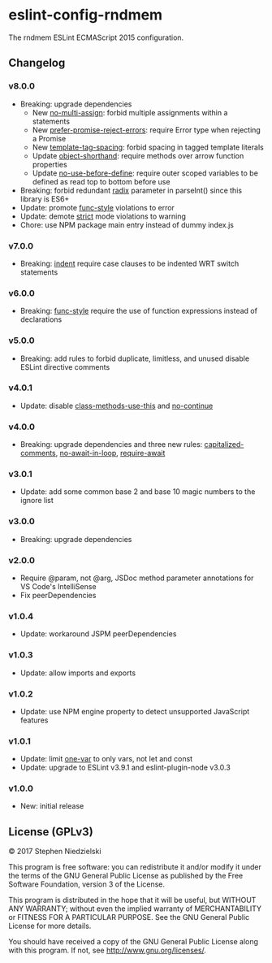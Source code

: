 # eslint-config-rndmem
The rndmem ESLint ECMAScript 2015 configuration.

## Changelog

### v8.0.0
- Breaking: upgrade dependencies
  - New [no-multi-assign](http://eslint.org/docs/rules/no-multi-assign): forbid
    multiple assignments within a statements
  - New [prefer-promise-reject-errors](http://eslint.org/docs/rules/prefer-promise-reject-errors):
    require Error type when rejecting a Promise
  - New [template-tag-spacing](http://eslint.org/docs/rules/template-tag-spacing):
    forbid spacing in tagged template literals
  - Update [object-shorthand](http://eslint.org/docs/rules/object-shorthand):
    require methods over arrow function properties
  - Update [no-use-before-define](http://eslint.org/docs/rules/no-use-before-define):
    require outer scoped variables to be defined as read top to bottom before use
- Breaking: forbid redundant [radix](http://eslint.org/docs/rules/radix)
  parameter in parseInt() since this library is ES6+
- Update: promote [func-style](http://eslint.org/docs/rules/func-style)
  violations to error
- Update: demote [strict](http://eslint.org/docs/rules/strict) mode violations
  to warning
- Chore: use NPM package main entry instead of dummy index.js

### v7.0.0
- Breaking: [indent](http://eslint.org/docs/rules/indent)
  require case clauses to be indented WRT switch statements

### v6.0.0
- Breaking: [func-style](http://eslint.org/docs/rules/func-style)
  require the use of function expressions instead of declarations

### v5.0.0
- Breaking: add rules to forbid duplicate, limitless, and unused disable ESLint
  directive comments

### v4.0.1
- Update: disable
  [class-methods-use-this](http://eslint.org/docs/rules/class-methods-use-this)
  and [no-continue](http://eslint.org/docs/rules/no-continue)

### v4.0.0
- Breaking: upgrade dependencies and three new rules:
  [capitalized-comments](http://eslint.org/docs/rules/capitalized-comments),
  [no-await-in-loop](http://eslint.org/docs/rules/no-await-in-loop),
  [require-await](http://eslint.org/docs/rules/require-await)

### v3.0.1
- Update: add some common base 2 and base 10 magic numbers to the ignore list

### v3.0.0
- Breaking: upgrade dependencies

### v2.0.0
- Require @param, not @arg, JSDoc method parameter annotations for VS Code's
  IntelliSense
- Fix peerDependencies

### v1.0.4
- Update: workaround JSPM peerDependencies

### v1.0.3
- Update: allow imports and exports

### v1.0.2
- Update: use NPM engine property to detect unsupported JavaScript features

### v1.0.1
- Update: limit [one-var](http://eslint.org/docs/rules/one-var) to only vars,
  not let and const
- Update: upgrade to ESLint v3.9.1 and eslint-plugin-node v3.0.3

### v1.0.0
- New: initial release

## License (GPLv3)
© 2017 Stephen Niedzielski

This program is free software: you can redistribute it and/or modify it
under the terms of the GNU General Public License as published by the
Free Software Foundation, version 3 of the License.

This program is distributed in the hope that it will be useful, but
WITHOUT ANY WARRANTY; without even the implied warranty of
MERCHANTABILITY or FITNESS FOR A PARTICULAR PURPOSE. See the GNU General
Public License for more details.

You should have received a copy of the GNU General Public License along
with this program.  If not, see <http://www.gnu.org/licenses/>.